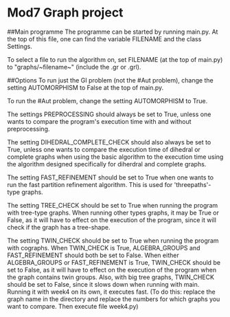 # Mod7 Graph project
##Main programme
The programme can be started by running main.py. At the top of this file, 
one can find the variable FILENAME and the class Settings.

To select a file to run the algorithm on, set FILENAME (at the top of main.py) 
to "graphs/~filename~" (include the .gr or .grl).


##Options
To run just the GI problem (not the #Aut problem), change the setting AUTOMORPHISM to False at the top of main.py.

To run the #Aut problem, change the setting AUTOMORPHISM to True.

The settings PREPROCESSING should always be set to True, unless one wants to compare the program's execution 
time with and without preprocessing.

The setting DIHEDRAL_COMPLETE_CHECK should also always be set to True, unless one wants to compare the execution time 
of dihedral or complete graphs when using the basic algorithm to the execution time using the 
algorithm designed specifically for diherdral and complete graphs.

The setting FAST_REFINEMENT should be set to True when one wants to run the fast partition refinement algorithm. This 
is used for 'threepaths'-type graphs.

The setting TREE_CHECK should be set to True when running the program with tree-type graphs. When running other types 
graphs, it may be True or False, as it will have to effect on the execution of the program, since it will check if the 
graph has a tree-shape.

The setting TWIN_CHECK should be set to True when running the program with cographs. When TWIN_CHECK is True, 
ALGEBRA_GROUPS and FAST_REFINEMENT should both be set to False. When either ALGEBRA_GROUPS or FAST_REFINEMENT is True,
TWIN_CHECK should be set to False, as it will have to effect on the execution of the program when the graph contains 
twin groups. Also, with big tree graphs, TWIN_CHECK should be set to False, since it slows down when running with main.
Running it with week4 on its own, it executes fast. (To do this: replace the graph name in the directory and replace the
numbers for which graphs you want to compare. Then execute file week4.py)
